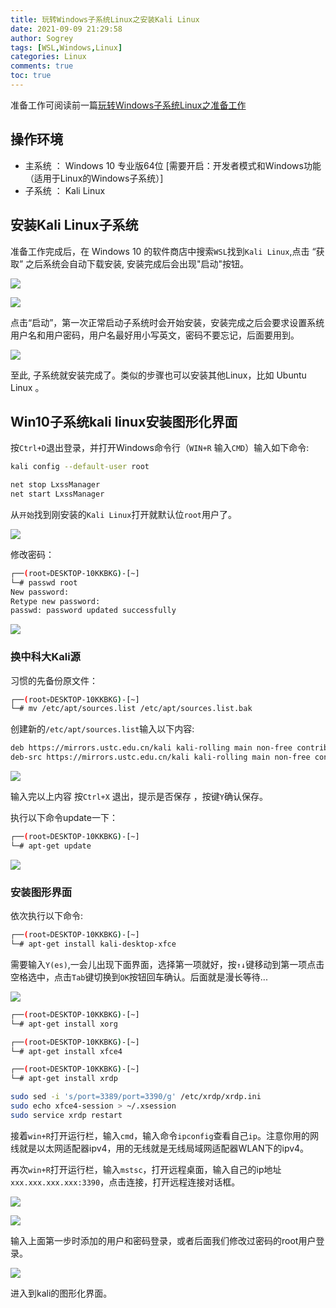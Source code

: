```yaml
---
title: 玩转Windows子系统Linux之安装Kali Linux
date: 2021-09-09 21:29:58
author: Sogrey
tags: [WSL,Windows,Linux]
categories: Linux
comments: true
toc: true
---
```



准备工作可阅读前一篇[玩转Windows子系统Linux之准备工作](http://sogrey.top/article/玩转Windows子系统Linux之准备工作/)

## 操作环境

- 主系统 ： Windows 10 专业版64位 [需要开启：开发者模式和Windows功能（适用于Linux的Windows子系统）]
- 子系统 ： Kali Linux

<!--more-->

## 安装Kali Linux子系统

准备工作完成后，在 Windows 10 的软件商店中搜索`WSL`找到`Kali Linux`,点击 “获取” 之后系统会自动下载安装, 安装完成后会出现"启动"按钮。

![](https://gitee.com/Sogrey/gitee-cdn/raw/master/imgs/wsl06.png)

![](https://gitee.com/Sogrey/gitee-cdn/raw/master/imgs/wsl07.png)

点击“启动”，第一次正常启动子系统时会开始安装，安装完成之后会要求设置系统用户名和用户密码，用户名最好用小写英文，密码不要忘记，后面要用到。

![](https://gitee.com/Sogrey/gitee-cdn/raw/master/imgs/wsl08.png)

至此, 子系统就安装完成了。类似的步骤也可以安装其他Linux，比如 Ubuntu Linux 。

## Win10子系统kali linux安装图形化界面

按`Ctrl+D`退出登录，并打开Windows命令行（`WIN+R` 输入`CMD`）输入如下命令:

``` bash
kali config --default-user root

net stop LxssManager
net start LxssManager
```

从`开始`找到刚安装的`Kali Linux`打开就默认位`root`用户了。

![](https://gitee.com/Sogrey/gitee-cdn/raw/master/imgs/wsl09.png)

修改密码：

``` bash
┌──(root💀DESKTOP-10KKBKG)-[~]
└─# passwd root
New password:
Retype new password:
passwd: password updated successfully
```

![](https://gitee.com/Sogrey/gitee-cdn/raw/master/imgs/wsl10.png)



### 换中科大Kali源

习惯的先备份原文件：

``` bash
┌──(root💀DESKTOP-10KKBKG)-[~]
└─# mv /etc/apt/sources.list /etc/apt/sources.list.bak
```



创建新的`/etc/apt/sources.list`输入以下内容:

``` bash
deb https://mirrors.ustc.edu.cn/kali kali-rolling main non-free contrib
deb-src https://mirrors.ustc.edu.cn/kali kali-rolling main non-free contrib
```

![](https://gitee.com/Sogrey/gitee-cdn/raw/master/imgs/wsl11.png)

输入完以上内容 按`Ctrl+X` 退出，提示是否保存 ，按键`Y`确认保存。

执行以下命令update一下：

``` bash
┌──(root💀DESKTOP-10KKBKG)-[~]
└─# apt-get update
```

![](https://gitee.com/Sogrey/gitee-cdn/raw/master/imgs/wsl12.png)

### 安装图形界面

依次执行以下命令:

``` bash
┌──(root💀DESKTOP-10KKBKG)-[~]
└─# apt-get install kali-desktop-xfce
```

需要输入`Y(es)`,一会儿出现下面界面，选择第一项就好，按`↑↓`键移动到第一项点击空格选中，点击`Tab`键切换到`OK`按钮回车确认。后面就是漫长等待...

![](https://gitee.com/Sogrey/gitee-cdn/raw/master/imgs/wsl13.png)

``` bash
┌──(root💀DESKTOP-10KKBKG)-[~]
└─# apt-get install xorg

┌──(root💀DESKTOP-10KKBKG)-[~]
└─# apt-get install xfce4

┌──(root💀DESKTOP-10KKBKG)-[~]
└─# apt-get install xrdp
```



```bash
sudo sed -i 's/port=3389/port=3390/g' /etc/xrdp/xrdp.ini
sudo echo xfce4-session > ~/.xsession
sudo service xrdp restart
```

接着`win+R`打开运行栏，输入`cmd`，输入命令`ipconfig`查看自己`ip`。注意你用的网线就是以太网适配器ipv4，用的无线就是无线局域网适配器WLAN下的ipv4。

再次`win+R`打开运行栏，输入`mstsc`，打开远程桌面，输入自己的ip地址`xxx.xxx.xxx.xxx:3390`，点击连接，打开远程连接对话框。

![](https://gitee.com/Sogrey/gitee-cdn/raw/master/imgs/wsl14.png)

![](https://gitee.com/Sogrey/gitee-cdn/raw/master/imgs/wsl15.png)

输入上面第一步时添加的用户和密码登录，或者后面我们修改过密码的root用户登录。

![](https://gitee.com/Sogrey/gitee-cdn/raw/master/imgs/wsl16.png)

进入到kali的图形化界面。

